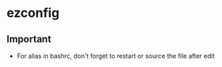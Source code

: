 # ezconfig
## Important ##
- For alias in bashrc, don't forget to restart or source the file after edit